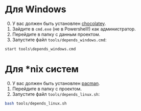 # Для Windows
0) У вас должен быть установлен [chocolatey](https://chocolatey.org/).
1) Зайдите в `cmd.exe` (не в Powershell!) как администратор.
2) Перейдите в папку с данным проектом.
3) Запустите файл `tools/depends_windows.cmd`:
```
start tools\depends_windows.cmd
```

# Для \*nix систем
0) У вас должен быть установлен [pacman](https://wiki.archlinux.org/title/Pacman).
1) Перейдите в папку с проектом.
2) Запустите файл `tools/depends_linux.sh`:
```bash
bash tools/depends_linux.sh
```
